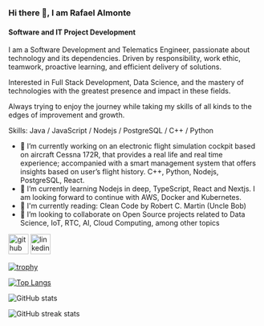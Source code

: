 ### Hi there 👋, I am Rafael Almonte
#### Software and IT Project Development


I am a ​Software Development and Telematics Engineer, passionate about technology and its dependencies. Driven by responsibility, work ethic, teamwork, proactive learning, and efficient delivery of solutions.

Interested in Full Stack Development, Data Science, and the mastery of technologies with the greatest presence and impact in these fields. 

Always trying to enjoy the journey while taking my skills of all kinds to the edges of improvement and growth.

Skills: Java / JavaScript / Nodejs / PostgreSQL / C++ / Python

- 🔭 I’m currently working on an electronic flight simulation cockpit based on aircraft Cessna 172R, that provides a real life and real time experience; accompanied with a smart management system that offers insights based on user’s flight history. C++, Python, Nodejs, PostgreSQL, React. 
- 🌱 I’m currently learning Nodejs in deep, TypeScript, React and Nextjs. I am looking forward to continue with AWS, Docker and Kubernetes. 
- :blue_book: I'm currently reading: Clean Code by Robert C. Martin (Uncle Bob)
- 👯 I’m looking to collaborate on Open Source projects related to Data Science, IoT, RTC, AI, Cloud Computing, among other topics 


[<img src='https://cdn.jsdelivr.net/npm/simple-icons@3.0.1/icons/github.svg' alt='github' height='40'>](https://github.com/xTryHard)  [<img src='https://cdn.jsdelivr.net/npm/simple-icons@3.0.1/icons/linkedin.svg' alt='linkedin' height='40'>](https://www.linkedin.com/in/https://www.linkedin.com/in/jrac//)  

[![trophy](https://github-profile-trophy.vercel.app/?username=xTryHard)](https://github.com/ryo-ma/github-profile-trophy)

[![Top Langs](https://github-readme-stats.vercel.app/api/top-langs/?username=xTryHard)](https://github.com/anuraghazra/github-readme-stats)

![GitHub stats](https://github-readme-stats.vercel.app/api?username=xTryHard&show_icons=true)  

![GitHub streak stats](https://github-readme-streak-stats.herokuapp.com/?user=xTryHard)  

